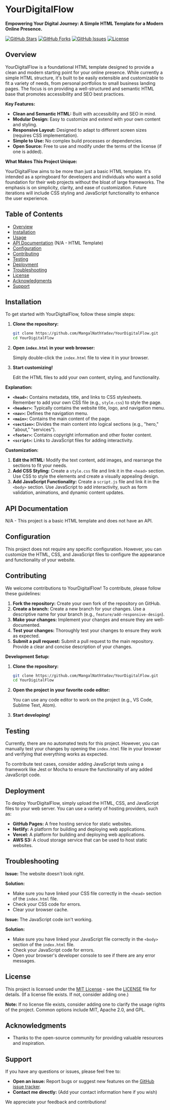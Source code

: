 
# YourDigitalFlow

**Empowering Your Digital Journey: A Simple HTML Template for a Modern Online Presence.**

[![GitHub Stars](https://img.shields.io/github/stars/MangalNathYadav/YourDigitalFlow?style=social)](https://github.com/MangalNathYadav/YourDigitalFlow/stargazers)
[![GitHub Forks](https://img.shields.io/github/forks/MangalNathYadav/YourDigitalFlow?style=social)](https://github.com/MangalNathYadav/YourDigitalFlow/network/members)
[![GitHub Issues](https://img.shields.io/github/issues/MangalNathYadav/YourDigitalFlow)](https://github.com/MangalNathYadav/YourDigitalFlow/issues)
[![License](https://img.shields.io/github/license/MangalNathYadav/YourDigitalFlow)](https://github.com/MangalNathYadav/YourDigitalFlow/blob/main/LICENSE) <!-- Replace with actual license file if available -->

## Overview

YourDigitalFlow is a foundational HTML template designed to provide a clean and modern starting point for your online presence.  While currently a simple HTML structure, it's built to be easily extensible and customizable to fit a variety of needs, from personal portfolios to small business landing pages.  The focus is on providing a well-structured and semantic HTML base that promotes accessibility and SEO best practices.

**Key Features:**

*   **Clean and Semantic HTML:**  Built with accessibility and SEO in mind.
*   **Modular Design:**  Easy to customize and extend with your own content and styling.
*   **Responsive Layout:**  Designed to adapt to different screen sizes (requires CSS implementation).
*   **Simple to Use:**  No complex build processes or dependencies.
*   **Open Source:**  Free to use and modify under the terms of the license (if one is added).

**What Makes This Project Unique:**

YourDigitalFlow aims to be more than just a basic HTML template. It's intended as a springboard for developers and individuals who want a solid foundation for their web projects without the bloat of large frameworks.  The emphasis is on simplicity, clarity, and ease of customization.  Future iterations will include CSS styling and JavaScript functionality to enhance the user experience.

## Table of Contents

*   [Overview](#overview)
*   [Installation](#installation)
*   [Usage](#usage)
*   [API Documentation](#api-documentation) (N/A - HTML Template)
*   [Configuration](#configuration)
*   [Contributing](#contributing)
*   [Testing](#testing)
*   [Deployment](#deployment)
*   [Troubleshooting](#troubleshooting)
*   [License](#license)
*   [Acknowledgments](#acknowledgments)
*   [Support](#support)

## Installation

To get started with YourDigitalFlow, follow these simple steps:

1.  **Clone the repository:**

    ```bash
    git clone https://github.com/MangalNathYadav/YourDigitalFlow.git
    cd YourDigitalFlow
    ```

2.  **Open `index.html` in your web browser:**

    Simply double-click the `index.html` file to view it in your browser.

3.  **Start customizing!**

    Edit the HTML files to add your own content, styling, and functionality.

**Explanation:**

*   **`<head>`:** Contains metadata, title, and links to CSS stylesheets.  Remember to add your own CSS file (e.g., `style.css`) to style the page.
*   **`<header>`:**  Typically contains the website title, logo, and navigation menu.
*   **`<nav>`:**  Defines the navigation menu.
*   **`<main>`:**  Contains the main content of the page.
*   **`<section>`:**  Divides the main content into logical sections (e.g., "hero," "about," "services").
*   **`<footer>`:**  Contains copyright information and other footer content.
*   **`<script>`:**  Links to JavaScript files for adding interactivity.

**Customization:**

1.  **Edit the HTML:**  Modify the text content, add images, and rearrange the sections to fit your needs.
2.  **Add CSS Styling:**  Create a `style.css` file and link it in the `<head>` section.  Use CSS to style the elements and create a visually appealing design.
3.  **Add JavaScript Functionality:**  Create a `script.js` file and link it in the `<body>` section.  Use JavaScript to add interactivity, such as form validation, animations, and dynamic content updates.

## API Documentation

N/A - This project is a basic HTML template and does not have an API.

## Configuration

This project does not require any specific configuration.  However, you can customize the HTML, CSS, and JavaScript files to configure the appearance and functionality of your website.

## Contributing

We welcome contributions to YourDigitalFlow!  To contribute, please follow these guidelines:

1.  **Fork the repository:**  Create your own fork of the repository on GitHub.
2.  **Create a branch:**  Create a new branch for your changes.  Use a descriptive name for your branch (e.g., `feature/add-responsive-design`).
3.  **Make your changes:**  Implement your changes and ensure they are well-documented.
4.  **Test your changes:**  Thoroughly test your changes to ensure they work as expected.
5.  **Submit a pull request:**  Submit a pull request to the main repository.  Provide a clear and concise description of your changes.

**Development Setup:**

1.  **Clone the repository:**

    ```bash
    git clone https://github.com/MangalNathYadav/YourDigitalFlow.git
    cd YourDigitalFlow
    ```

2.  **Open the project in your favorite code editor:**

    You can use any code editor to work on the project (e.g., VS Code, Sublime Text, Atom).

3.  **Start developing!**

## Testing

Currently, there are no automated tests for this project.  However, you can manually test your changes by opening the `index.html` file in your browser and verifying that everything works as expected.

To contribute test cases, consider adding JavaScript tests using a framework like Jest or Mocha to ensure the functionality of any added JavaScript code.

## Deployment

To deploy YourDigitalFlow, simply upload the HTML, CSS, and JavaScript files to your web server.  You can use a variety of hosting providers, such as:

*   **GitHub Pages:**  A free hosting service for static websites.
*   **Netlify:**  A platform for building and deploying web applications.
*   **Vercel:**  A platform for building and deploying web applications.
*   **AWS S3:**  A cloud storage service that can be used to host static websites.

## Troubleshooting

**Issue:** The website doesn't look right.

**Solution:**

*   Make sure you have linked your CSS file correctly in the `<head>` section of the `index.html` file.
*   Check your CSS code for errors.
*   Clear your browser cache.

**Issue:** The JavaScript code isn't working.

**Solution:**

*   Make sure you have linked your JavaScript file correctly in the `<body>` section of the `index.html` file.
*   Check your JavaScript code for errors.
*   Open your browser's developer console to see if there are any error messages.

## License

This project is licensed under the [MIT License](LICENSE) - see the [LICENSE](LICENSE) file for details.  (If a license file exists.  If not, consider adding one.)

**Note:** If no license file exists, consider adding one to clarify the usage rights of the project.  Common options include MIT, Apache 2.0, and GPL.

## Acknowledgments

*   Thanks to the open-source community for providing valuable resources and inspiration.

## Support

If you have any questions or issues, please feel free to:

*   **Open an issue:**  Report bugs or suggest new features on the [GitHub issue tracker](https://github.com/MangalNathYadav/YourDigitalFlow/issues).
*   **Contact me directly:**  (Add your contact information here if you wish)

We appreciate your feedback and contributions!
```
